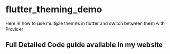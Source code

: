 # flutter_theming_demo

Here is how to use multiple themes in flutter and switch between them with Provider

## Full Detailed Code guide available in my website
